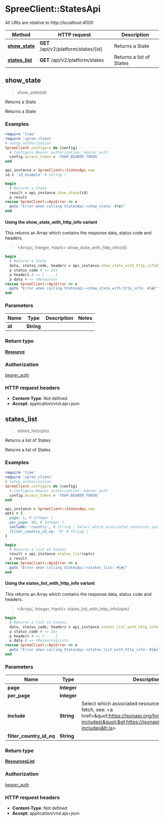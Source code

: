# SpreeClient::StatesApi

All URIs are relative to *http://localhost:4000*

| Method | HTTP request | Description |
| ------ | ------------ | ----------- |
| [**show_state**](StatesApi.md#show_state) | **GET** /api/v2/platform/states/{id} | Returns a State |
| [**states_list**](StatesApi.md#states_list) | **GET** /api/v2/platform/states | Returns a list of States |


## show_state

> <Resource> show_state(id)

Returns a State

Returns a State

### Examples

```ruby
require 'time'
require 'spree_client'
# setup authorization
SpreeClient.configure do |config|
  # Configure Bearer authorization: bearer_auth
  config.access_token = 'YOUR_BEARER_TOKEN'
end

api_instance = SpreeClient::StatesApi.new
id = 'id_example' # String | 

begin
  # Returns a State
  result = api_instance.show_state(id)
  p result
rescue SpreeClient::ApiError => e
  puts "Error when calling StatesApi->show_state: #{e}"
end
```

#### Using the show_state_with_http_info variant

This returns an Array which contains the response data, status code and headers.

> <Array(<Resource>, Integer, Hash)> show_state_with_http_info(id)

```ruby
begin
  # Returns a State
  data, status_code, headers = api_instance.show_state_with_http_info(id)
  p status_code # => 2xx
  p headers # => { ... }
  p data # => <Resource>
rescue SpreeClient::ApiError => e
  puts "Error when calling StatesApi->show_state_with_http_info: #{e}"
end
```

### Parameters

| Name | Type | Description | Notes |
| ---- | ---- | ----------- | ----- |
| **id** | **String** |  |  |

### Return type

[**Resource**](Resource.md)

### Authorization

[bearer_auth](../README.md#bearer_auth)

### HTTP request headers

- **Content-Type**: Not defined
- **Accept**: application/vnd.api+json


## states_list

> <ResourcesList> states_list(opts)

Returns a list of States

Returns a list of States

### Examples

```ruby
require 'time'
require 'spree_client'
# setup authorization
SpreeClient.configure do |config|
  # Configure Bearer authorization: bearer_auth
  config.access_token = 'YOUR_BEARER_TOKEN'
end

api_instance = SpreeClient::StatesApi.new
opts = {
  page: 1, # Integer | 
  per_page: 50, # Integer | 
  include: 'country', # String | Select which associated resources you would like to fetch, see: <a href=\"https://jsonapi.org/format/#fetching-includes\">https://jsonapi.org/format/#fetching-includes</a>
  filter_country_id_eq: '4' # String | 
}

begin
  # Returns a list of States
  result = api_instance.states_list(opts)
  p result
rescue SpreeClient::ApiError => e
  puts "Error when calling StatesApi->states_list: #{e}"
end
```

#### Using the states_list_with_http_info variant

This returns an Array which contains the response data, status code and headers.

> <Array(<ResourcesList>, Integer, Hash)> states_list_with_http_info(opts)

```ruby
begin
  # Returns a list of States
  data, status_code, headers = api_instance.states_list_with_http_info(opts)
  p status_code # => 2xx
  p headers # => { ... }
  p data # => <ResourcesList>
rescue SpreeClient::ApiError => e
  puts "Error when calling StatesApi->states_list_with_http_info: #{e}"
end
```

### Parameters

| Name | Type | Description | Notes |
| ---- | ---- | ----------- | ----- |
| **page** | **Integer** |  | [optional] |
| **per_page** | **Integer** |  | [optional] |
| **include** | **String** | Select which associated resources you would like to fetch, see: &lt;a href&#x3D;\&quot;https://jsonapi.org/format/#fetching-includes\&quot;&gt;https://jsonapi.org/format/#fetching-includes&lt;/a&gt; | [optional] |
| **filter_country_id_eq** | **String** |  | [optional] |

### Return type

[**ResourcesList**](ResourcesList.md)

### Authorization

[bearer_auth](../README.md#bearer_auth)

### HTTP request headers

- **Content-Type**: Not defined
- **Accept**: application/vnd.api+json

